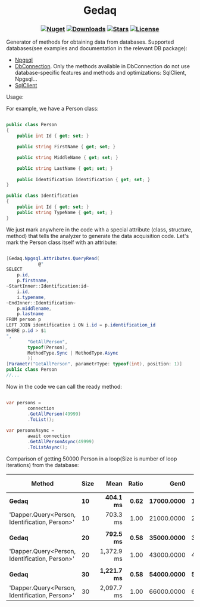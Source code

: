 <h1 align="center">
  <a>Gedaq</a>
</h1>

<h3 align="center">

  [![Nuget](https://img.shields.io/nuget/v/Gedaq?logo=Gedaq)](https://www.nuget.org/packages/Gedaq/)
  [![Downloads](https://img.shields.io/nuget/dt/Gedaq.svg)](https://www.nuget.org/packages/Gedaq/)
  [![Stars](https://img.shields.io/github/stars/SoftStoneDevelop/Gedaq?color=brightgreen)](https://github.com/SoftStoneDevelop/Gedaq/stargazers)
  [![License](https://img.shields.io/badge/license-MIT-blue.svg)](LICENSE)

</h3>

Generator of methods for obtaining data from databases.
Supported databases(see examples and documentation in the relevant DB package):<br>
- [Npgsql](https://github.com/SoftStoneDevelop/Gedaq.Npgsql)
- [DbConnection](https://github.com/SoftStoneDevelop/Gedaq.DbConnection). Only the methods available in DbConnection do not use database-specific features and methods and optimizations: SqlClient, Npgsql...
- [SqlClient](https://github.com/SoftStoneDevelop/Gedaq.SqlClient)

Usage:

For example, we have a Person class:
```C#

public class Person
{
    public int Id { get; set; }

    public string FirstName { get; set; }

    public string MiddleName { get; set; }

    public string LastName { get; set; }
    
    public Identification Identification { get; set; }
}

public class Identification
{
    public int Id { get; set; }
    public string TypeName { get; set; }
}

```
We just mark anywhere in the code with a special attribute (class, structure, method) that tells the analyzer to generate the data acquisition code.
Let's mark the Person class itself with an attribute:

```C#

[Gedaq.Npgsql.Attributes.QueryRead(
            @"
SELECT 
    p.id,
    p.firstname,
~StartInner::Identification:id~
    i.id,
    i.typename,
~EndInner::Identification~
    p.middlename,
    p.lastname
FROM person p
LEFT JOIN identification i ON i.id = p.identification_id
WHERE p.id > $1
",
        "GetAllPerson",
        typeof(Person),
        MethodType.Sync | MethodType.Async
        )]
[Parametr("GetAllPerson", parametrType: typeof(int), position: 1)]
public class Person
//...

```

Now in the code we can call the ready method:
```C#

var persons = 
        connection
        .GetAllPerson(49999)
        .ToList();
        
var personsAsync = 
        await connection
        .GetAllPersonAsync(49999)
        .ToListAsync();

```

Comparison of getting 50000 Person in a loop(Size is number of loop iterations) from the database:


|                                         Method | Size |       Mean | Ratio |       Gen0 |       Gen1 |       Gen2 | Allocated | Alloc Ratio |
|----------------------------------------------- |----- |-----------:|------:|-----------:|-----------:|-----------:|----------:|------------:|
|                                          **Gedaq** |   **10** |   **404.1 ms** |  **0.62** | **17000.0000** | **16000.0000** |  **6000.0000** | **119.12 MB** |        **0.83** |
| &#39;Dapper.Query&lt;Person, Identification, Person&gt;&#39; |   10 |   703.3 ms |  1.00 | 21000.0000 | 20000.0000 |  7000.0000 | 143.93 MB |        1.00 |
|                                                |      |            |       |            |            |            |           |             |
|                                          **Gedaq** |   **20** |   **792.5 ms** |  **0.58** | **35000.0000** | **34000.0000** | **13000.0000** | **238.25 MB** |        **0.83** |
| &#39;Dapper.Query&lt;Person, Identification, Person&gt;&#39; |   20 | 1,372.9 ms |  1.00 | 43000.0000 | 42000.0000 | 16000.0000 | 287.85 MB |        1.00 |
|                                                |      |            |       |            |            |            |           |             |
|                                          **Gedaq** |   **30** | **1,221.7 ms** |  **0.58** | **54000.0000** | **53000.0000** | **20000.0000** | **357.36 MB** |        **0.83** |
| &#39;Dapper.Query&lt;Person, Identification, Person&gt;&#39; |   30 | 2,097.7 ms |  1.00 | 66000.0000 | 65000.0000 | 24000.0000 | 431.78 MB |        1.00 |

